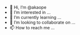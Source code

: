 - 👋 Hi, I’m @akaope
- 👀 I’m interested in ...
- 🌱 I’m currently learning ...
- 💞️ I’m looking to collaborate on ...
- 📫 How to reach me ...

<!---
akaope/akaope is a ✨ special ✨ repository because its `README.md` (this file) appears on your GitHub profile.
You can click the Preview link to take a look at your changes.
--->
